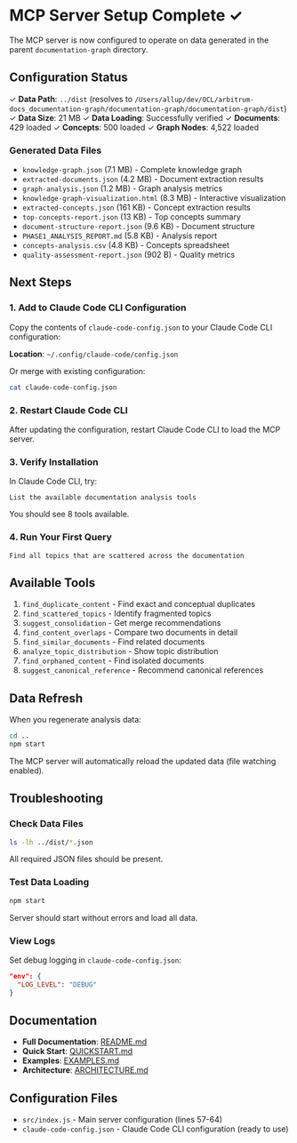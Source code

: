 # MCP Server Setup Complete ✓

The MCP server is now configured to operate on data generated in the parent `documentation-graph` directory.

## Configuration Status

✓ **Data Path**: `../dist` (resolves to `/Users/allup/dev/OCL/arbitrum-docs_documentation-graph/documentation-graph/documentation-graph/dist`)
✓ **Data Size**: 21 MB
✓ **Data Loading**: Successfully verified
✓ **Documents**: 429 loaded
✓ **Concepts**: 500 loaded
✓ **Graph Nodes**: 4,522 loaded

### Generated Data Files

- `knowledge-graph.json` (7.1 MB) - Complete knowledge graph
- `extracted-documents.json` (4.2 MB) - Document extraction results
- `graph-analysis.json` (1.2 MB) - Graph analysis metrics
- `knowledge-graph-visualization.html` (8.3 MB) - Interactive visualization
- `extracted-concepts.json` (161 KB) - Concept extraction results
- `top-concepts-report.json` (13 KB) - Top concepts summary
- `document-structure-report.json` (9.6 KB) - Document structure
- `PHASE1_ANALYSIS_REPORT.md` (5.8 KB) - Analysis report
- `concepts-analysis.csv` (4.8 KB) - Concepts spreadsheet
- `quality-assessment-report.json` (902 B) - Quality metrics

## Next Steps

### 1. Add to Claude Code CLI Configuration

Copy the contents of `claude-code-config.json` to your Claude Code CLI configuration:

**Location**: `~/.config/claude-code/config.json`

Or merge with existing configuration:

```bash
cat claude-code-config.json
```

### 2. Restart Claude Code CLI

After updating the configuration, restart Claude Code CLI to load the MCP server.

### 3. Verify Installation

In Claude Code CLI, try:

```
List the available documentation analysis tools
```

You should see 8 tools available.

### 4. Run Your First Query

```
Find all topics that are scattered across the documentation
```

## Available Tools

1. `find_duplicate_content` - Find exact and conceptual duplicates
2. `find_scattered_topics` - Identify fragmented topics
3. `suggest_consolidation` - Get merge recommendations
4. `find_content_overlaps` - Compare two documents in detail
5. `find_similar_documents` - Find related documents
6. `analyze_topic_distribution` - Show topic distribution
7. `find_orphaned_content` - Find isolated documents
8. `suggest_canonical_reference` - Recommend canonical references

## Data Refresh

When you regenerate analysis data:

```bash
cd ..
npm start
```

The MCP server will automatically reload the updated data (file watching enabled).

## Troubleshooting

### Check Data Files

```bash
ls -lh ../dist/*.json
```

All required JSON files should be present.

### Test Data Loading

```bash
npm start
```

Server should start without errors and load all data.

### View Logs

Set debug logging in `claude-code-config.json`:

```json
"env": {
  "LOG_LEVEL": "DEBUG"
}
```

## Documentation

- **Full Documentation**: [README.md](README.md)
- **Quick Start**: [QUICKSTART.md](QUICKSTART.md)
- **Examples**: [EXAMPLES.md](EXAMPLES.md)
- **Architecture**: [ARCHITECTURE.md](ARCHITECTURE.md)

## Configuration Files

- `src/index.js` - Main server configuration (lines 57-64)
- `claude-code-config.json` - Claude Code CLI configuration (ready to use)
